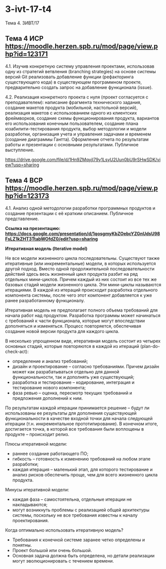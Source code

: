 # 3-ivt-17-t4
Тема 4. 3ИВТ/17

## Тема 4 ИСР https://moodle.herzen.spb.ru/mod/page/view.php?id=123171

4.1. Изучив конкретную систему управления проектами, использовав одну из стратегий ветвления (branching strategies) на основе системы версий Git реализовать добавление функции (рефакторинга существующего кода) в существующем программном проекте, предварительно создать запрос на добавление функционала (issue). 

4.2. Реализация конкретного проекта с нуля (проект согласуется с преподавателем): написание фрагмента технического задания, создание макетов продукта (мобильной, настольной версий), реализация макетов с использованием одного из клиентских фреймворков, создание схемы функционирования продукта, вариантов его использования конечным пользователем, создание плана юзабилити-тестирования продукта, выбор методологии и модели разработки, организация учета и управления задачами и временем (создание диаграммы Гантта). Оформление отчета по результатам работы и презентации с основными результатами. Публичное выступление.

https://drive.google.com/file/d/1Hn9ZMqyjI79y1LsyU2Uun0bU9rSHwSDK/view?usp=sharing

## Тема 4 ВСР https://moodle.herzen.spb.ru/mod/page/view.php?id=123173


4.1. Анализ одной методологии разработки программных продуктов и создание презентации с её кратким описанием. Публичное представление. 

**Ссылка на презентацию: https://docs.google.com/presentation/d/1qosgmyKbZOebcYZGnUdsU98FsLZ1kZHT3TtabWOfdZ0/edit?usp=sharing** 

**Итеративная модель (Iterative model)**

Не все модели жизненного цикла последовательны. Существуют также итеративные (или инкрементальные) модели, в которых используется другой подход. Вместо одной продолжительной последовательности действий здесь весь жизненный цикл продукта разбит на ряд отдельных мини-циклов. Причем каждый из них состоит из все тех же базовых стадий модели жизненного цикла. Эти мини-циклы называются итерациями. В каждой из итераций происходит разработка отдельного компонента системы, после чего этот компонент добавляется к уже ранее разработанному функционалу.

Итеративная модель не предполагает полного объема требований для начала работ над продуктом. Разработка программы может начинаться с требований к части функционала, которые могут впоследствии дополняться и изменяться.  Процесс повторяется, обеспечивая создание новой версии продукта для каждого цикла.

В несколько упрощенном виде, итеративная модель состоит из четырех основных стадий, которые повторяются в каждой из итераций (plan-do-check-act):
* определение и анализ требований;
* дизайн и проектирование – согласно требованиями. Причем дизайн может как разрабатываться отдельно для данной функциональности, так и дополнять уже существующий;
* разработка и тестирование – кодирование, интеграция и тестирование нового компонента;
* фаза ревью – оценка, пересмотр текущих требований и предложения дополнений к ним.

По результатам каждой итерации принимается решение – будут ли использованы ее результаты для дополнения существующей функциональности в качестве входной точки для начала следующей итерации (т.н. инкрементальное прототипирование). В конечном итоге, достигается точка, в которой все требования были воплощены в продукте – происходит релиз.

Плюсы итеративной модели:

+ раннее создание работающего ПО;
+ гибкость – готовность к изменению требований на любом этапе разработки;
+ каждая итерация – маленький этап, для которого тестирование и анализ рисков обеспечить проще, чем для всего жизненного цикла продукта.

Минусы итеративной модели:

+ каждая фаза – самостоятельна, отдельные итерации не накладываются;
+ могут возникнуть проблемы с реализацией общей архитектуры системы, поскольку не все требования известны к началу проектирования.

Когда оптимально использовать итеративную модель?

* Требования к конечной системе заранее четко определены и понятны.
* Проект большой или очень большой.
* Основная задача должна быть определена, но детали реализации могут эволюционировать с течением времени.
